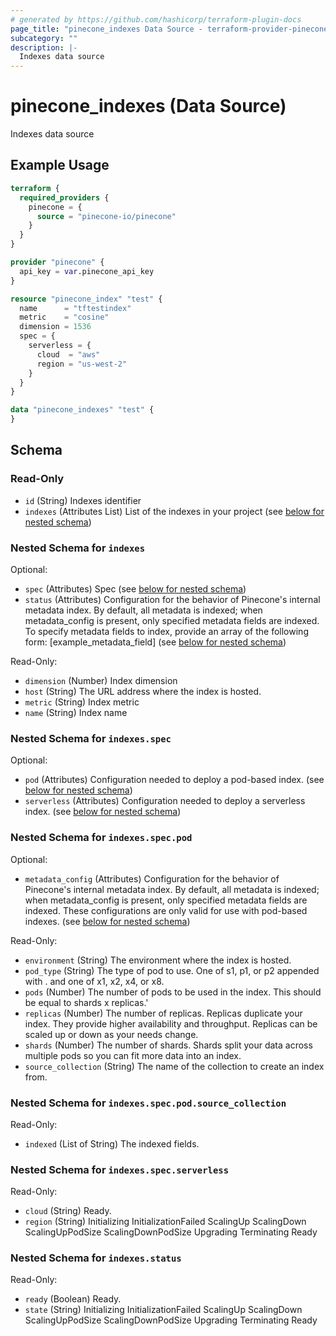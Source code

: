 ```yaml
---
# generated by https://github.com/hashicorp/terraform-plugin-docs
page_title: "pinecone_indexes Data Source - terraform-provider-pinecone"
subcategory: ""
description: |-
  Indexes data source
---
```


# pinecone_indexes (Data Source)

Indexes data source

## Example Usage

```terraform
terraform {
  required_providers {
    pinecone = {
      source = "pinecone-io/pinecone"
    }
  }
}

provider "pinecone" {
  api_key = var.pinecone_api_key
}

resource "pinecone_index" "test" {
  name      = "tftestindex"
  metric    = "cosine"
  dimension = 1536
  spec = {
    serverless = {
      cloud  = "aws"
      region = "us-west-2"
    }
  }
}

data "pinecone_indexes" "test" {
}
```

<!-- schema generated by tfplugindocs -->
## Schema

### Read-Only

- `id` (String) Indexes identifier
- `indexes` (Attributes List) List of the indexes in your project (see [below for nested schema](#nestedatt--indexes))

<a id="nestedatt--indexes"></a>
### Nested Schema for `indexes`

Optional:

- `spec` (Attributes) Spec (see [below for nested schema](#nestedatt--indexes--spec))
- `status` (Attributes) Configuration for the behavior of Pinecone's internal metadata index. By default, all metadata is indexed; when metadata_config is present, only specified metadata fields are indexed. To specify metadata fields to index, provide an array of the following form: [example_metadata_field] (see [below for nested schema](#nestedatt--indexes--status))

Read-Only:

- `dimension` (Number) Index dimension
- `host` (String) The URL address where the index is hosted.
- `metric` (String) Index metric
- `name` (String) Index name

<a id="nestedatt--indexes--spec"></a>
### Nested Schema for `indexes.spec`

Optional:

- `pod` (Attributes) Configuration needed to deploy a pod-based index. (see [below for nested schema](#nestedatt--indexes--spec--pod))
- `serverless` (Attributes) Configuration needed to deploy a serverless index. (see [below for nested schema](#nestedatt--indexes--spec--serverless))

<a id="nestedatt--indexes--spec--pod"></a>
### Nested Schema for `indexes.spec.pod`

Optional:

- `metadata_config` (Attributes) Configuration for the behavior of Pinecone's internal metadata index. By default, all metadata is indexed; when metadata_config is present, only specified metadata fields are indexed. These configurations are only valid for use with pod-based indexes. (see [below for nested schema](#nestedatt--indexes--spec--pod--metadata_config))

Read-Only:

- `environment` (String) The environment where the index is hosted.
- `pod_type` (String) The type of pod to use. One of s1, p1, or p2 appended with . and one of x1, x2, x4, or x8.
- `pods` (Number) The number of pods to be used in the index. This should be equal to shards x replicas.'
- `replicas` (Number) The number of replicas. Replicas duplicate your index. They provide higher availability and throughput. Replicas can be scaled up or down as your needs change.
- `shards` (Number) The number of shards. Shards split your data across multiple pods so you can fit more data into an index.
- `source_collection` (String) The name of the collection to create an index from.

<a id="nestedatt--indexes--spec--pod--metadata_config"></a>
### Nested Schema for `indexes.spec.pod.source_collection`

Read-Only:

- `indexed` (List of String) The indexed fields.



<a id="nestedatt--indexes--spec--serverless"></a>
### Nested Schema for `indexes.spec.serverless`

Read-Only:

- `cloud` (String) Ready.
- `region` (String) Initializing InitializationFailed ScalingUp ScalingDown ScalingUpPodSize ScalingDownPodSize Upgrading Terminating Ready



<a id="nestedatt--indexes--status"></a>
### Nested Schema for `indexes.status`

Read-Only:

- `ready` (Boolean) Ready.
- `state` (String) Initializing InitializationFailed ScalingUp ScalingDown ScalingUpPodSize ScalingDownPodSize Upgrading Terminating Ready
